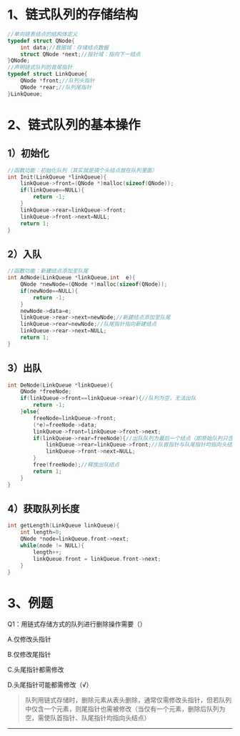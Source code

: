# 1、链式队列的存储结构

```c
//单向链表结点的结构体定义
typedef struct QNode{
	int data;//数据域：存储结点数据
	struct QNode *next;//指针域：指向下一结点
}QNode;
//声明链式队列的首尾指针
typedef struct LinkQueue{
	QNode *front;//队列头指针
	QNode *rear;//队列尾指针
}LinkQueue;
```

# 2、链式队列的基本操作

## 1）初始化

```c
//函数功能：初始化队列（其实就是搞个头结点放在队列里面）
int Init(LinkQueue *linkQueue){
	linkQueue->front=(QNode *)malloc(sizeof(QNode));
	if(linkQueue==NULL){
		return -1;
	}
	linkQueue->rear=linkQueue->front;
	linkQueue->front->next=NULL;
	return 1;
}
```

## 2）入队

```c
//函数功能：新建结点添加至队尾
int AdNode(LinkQueue *linkQueue,int  e){
	QNode *newNode=(QNode *)malloc(sizeof(QNode));
	if(newNode==NULL){
		return -1;
	}
	newNode->data=e;
	linkQueue->rear->next=newNode;//新建结点添加至队尾
	linkQueue->rear=newNode;//队尾指针指向新建结点
	linkQueue->rear->next=NULL;
	return 1;
}
```

## 3）出队

```c
int DeNode(LinkQueue *linkQueue){
	QNode *freeNode;
	if(linkQueue->front==linkQueue->rear){//队列为空，无法出队
		return -1;
	}else{
		freeNode=linkQueue->front;
		(*e)=freeNode->data;
		linkQueue->front=linkQueue->front->next;
		if(linkQueue->rear=freeNode){//出队队列为最后一个结点（即原始队列只含一个结点）
			linkQueue->rear=linkQueue->front;//队首指针与队尾指针均指向头结点
			linkQueue->front->next=NULL;
		}
		free(freeNode);//释放出队结点
		return 1;
	}
}
```

## 4）获取队列长度

```c
int getLength(LinkQueue linkQueue){
	int length=0;
	QNode *node=linkQueue.front->next;
	while(node != NULL){
		length++;
		linkQueue.front = linkQueue.front->next;
	}
}
```

# 3、例题

Q1：用链式存储方式的队列进行删除操作需要（）

A.仅修改头指针

B.仅修改尾指针

C.头尾指针都需修改

D.头尾指针可能都需修改（√）

> 队列用链式存储时，删除元素从表头删除，通常仅需修改头指针，但若队列中仅含一个元素，则尾指针也需被修改（当仅有一个元素，删除后队列为空，需使队首指针、队尾指针均指向头结点）

------